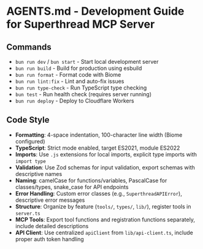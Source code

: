 # AGENTS.md - Development Guide for Superthread MCP Server

## Commands

- `bun run dev` / `bun start` - Start local development server
- `bun run build` - Build for production using esbuild
- `bun run format` - Format code with Biome
- `bun run lint:fix` - Lint and auto-fix issues
- `bun run type-check` - Run TypeScript type checking
- `bun test` - Run health check (requires server running)
- `bun run deploy` - Deploy to Cloudflare Workers

## Code Style

- **Formatting**: 4-space indentation, 100-character line width (Biome configured)
- **TypeScript**: Strict mode enabled, target ES2021, module ES2022
- **Imports**: Use `.js` extensions for local imports, explicit type imports with `import type`
- **Validation**: Use Zod schemas for input validation, export schemas with descriptive names
- **Naming**: camelCase for functions/variables, PascalCase for classes/types, snake_case for API endpoints
- **Error Handling**: Custom error classes (e.g., `SuperthreadAPIError`), descriptive error messages
- **Structure**: Organize by feature (`tools/`, `types/`, `lib/`), register tools in `server.ts`
- **MCP Tools**: Export tool functions and registration functions separately, include detailed descriptions
- **API Client**: Use centralized `apiClient` from `lib/api-client.ts`, include proper auth token handling
